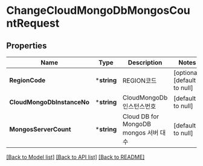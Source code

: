 # ChangeCloudMongoDbMongosCountRequest

## Properties
Name | Type | Description | Notes
------------ | ------------- | ------------- | -------------
**RegionCode** | ***string** | REGION코드 | [optional] [default to null]
**CloudMongoDbInstanceNo** | ***string** | CloudMongoDb 인스턴스번호 | [default to null]
**MongosServerCount** | ***string** | Cloud DB for MongoDB mongos 서버 대수 | [default to null]

[[Back to Model list]](../README.md#documentation-for-models) [[Back to API list]](../README.md#documentation-for-api-endpoints) [[Back to README]](../README.md)


